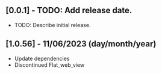 ## [0.0.1] - TODO: Add release date.

* TODO: Describe initial release.

## [1.0.56] - 11/06/2023 (day/month/year)

* Update dependencies
* Discontinued Flat_web_view

